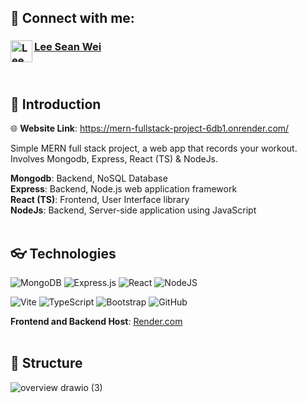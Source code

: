## 🤝 Connect with me:
### <a href="https://www.linkedin.com/in/sean-wei-lee-40918415b"><img align="left" src="https://raw.githubusercontent.com/yushi1007/yushi1007/main/images/linkedin.svg" alt="Lee Sean Wei | LinkedIn" width="35px"/> **Lee Sean Wei**<br/><br/><br/> </a>

## 📝 Introduction


🌐 **Website Link**: https://mern-fullstack-project-6db1.onrender.com/

Simple MERN full stack project, a web app that records your workout. Involves Mongodb, Express, React (TS) & NodeJs.

**Mongodb**: Backend, NoSQL Database<br/> 
**Express**: Backend, Node.js web application framework<br/> 
**React (TS)**: Frontend, User Interface library<br/>
**NodeJs**: Backend, Server-side application using JavaScript<br/><br/>

## 👓 Technologies

![MongoDB](https://img.shields.io/badge/MongoDB-%234ea94b.svg?style=for-the-badge&logo=mongodb&logoColor=white) 
![Express.js](https://img.shields.io/badge/express.js-%23404d59.svg?style=for-the-badge&logo=express&logoColor=%2361DAFB)
![React](https://img.shields.io/badge/react-%2320232a.svg?style=for-the-badge&logo=react&logoColor=%2361DAFB)
![NodeJS](https://img.shields.io/badge/node.js-6DA55F?style=for-the-badge&logo=node.js&logoColor=white)

![Vite](https://img.shields.io/badge/vite-%23646CFF.svg?style=for-the-badge&logo=vite&logoColor=white)
![TypeScript](https://img.shields.io/badge/typescript-%23007ACC.svg?style=for-the-badge&logo=typescript&logoColor=white)
![Bootstrap](https://img.shields.io/badge/bootstrap-%238511FA.svg?style=for-the-badge&logo=bootstrap&logoColor=white)
![GitHub](https://img.shields.io/badge/github-%23121011.svg?style=for-the-badge&logo=github&logoColor=white)

**Frontend and Backend Host**: <a href="https://render.com">Render.com</a><br/><br/>

## 🔲 Structure<br/>

![overview drawio (3)](https://github.com/user-attachments/assets/f93e9bb3-290a-4a4e-9588-6c415abbc882)


